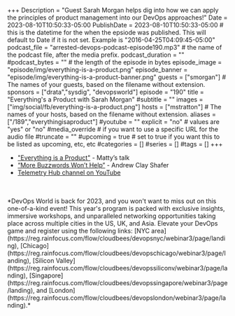 +++
Description = "Guest Sarah Morgan helps dig into how we can apply the principles of product management into our DevOps approaches!"
Date = 2023-08-10T10:50:33-05:00
PublishDate = 2023-08-10T10:50:33-05:00 # this is the datetime for the when the epsiode was published. This will default to Date if it is not set. Example is "2016-04-25T04:09:45-05:00"
podcast_file = "arrested-devops-podcast-episode190.mp3" # the name of the podcast file, after the media prefix.
podcast_duration = ""
#podcast_bytes = "" # the length of the episode in bytes
episode_image = "episode/img/everything-is-a-product.png"
episode_banner = "episode/img/everything-is-a-product-banner.png"
guests = ["smorgan"] # The names of your guests, based on the filename without extension.
sponsors = ["drata","sysdig", "devopsworld"]
episode = "190"
title = "Everything's a Product with Sarah Morgan"
#subtitle = ""
images = ["img/social/fb/everything-is-a-product.png"]
hosts = ["mstratton"] # The names of your hosts, based on the filename without extension.
aliases = ["/189","everythingisaproduct"]
#youtube = ""
explicit = "no" # values are "yes" or "no"
#media_override # if you want to use a specific URL for the audio file
#truncate = ""
#upcoming = true # set to true if you want this to be listed as upcoming, etc, etc
#categories = []
#series = []
#tags = []
+++
- ["Everything is a Product"](https://speaking.mattstratton.com/QVCKIX/everything-is-a-product-how-to-apply-product-management-practices-to-technology-services) - Matty’s talk
- [“More Buzzwords Won’t Help”](https://www.youtube.com/watch?v=C8hma_YSBX0) - Andrew Clay Shafer
- [Telemetry Hub channel on YouTube](https://www.youtube.com/@telemetryhub)
<br>
<br>
*DevOps World is back for 2023, and you won't want to miss out on this one-of-a-kind event! This year's program is packed with exclusive insights, immersive workshops, and unparalleled networking opportunities taking place across multiple cities in the US, UK, and Asia. Elevate your DevOps game and register using the following links: [NYC area](https://reg.rainfocus.com/flow/cloudbees/devopsnyc/webinar3/page/landing), [Chicago](https://reg.rainfocus.com/flow/cloudbees/devopschicago/webinar3/page/landing), [Silicon Valley](https://reg.rainfocus.com/flow/cloudbees/devopssiliconv/webinar3/page/landing), [Singapore](https://reg.rainfocus.com/flow/cloudbees/devopssingapore/webinar3/page/landing), and [London](https://reg.rainfocus.com/flow/cloudbees/devopslondon/webinar3/page/landing).*
